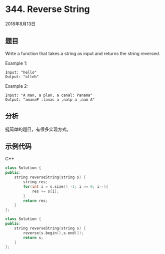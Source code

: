 # 344. Reverse String

2018年8月13日

## 题目

Write a function that takes a string as input and returns the string reversed.

Example 1:

```no
Input: "hello"
Output: "olleh"
```

Example 2:

```no
Input: "A man, a plan, a canal: Panama"
Output: "amanaP :lanac a ,nalp a ,nam A"
```

## 分析

挺简单的题目，有很多实现方式。

## 示例代码

C++

```cpp
class Solution {
public:
    string reverseString(string s) {
        string res;
        for(int i = s.size() -1; i >= 0; i--){
            res += s[i];
        }
        return res;
    }
};
```

```cpp
class Solution {
public:
    string reverseString(string s) {
        reverse(s.begin(),s.end());
        return s;
    }
};
```